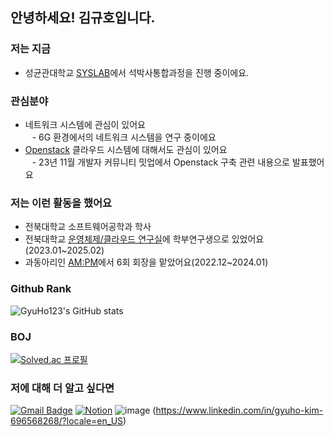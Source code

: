 ## 안녕하세요! 김규호입니다.

### 저는 지금
 * 성균관대학교 [SYSLAB](https://sites.google.com/g.skku.edu/syslab)에서 석박사통합과정을 진행 중이에요.

### 관심분야
  * 네트워크 시스템에 관심이 있어요   
  &ensp; - 6G 환경에서의 네트워크 시스템을 연구 중이에요   
  * [Openstack](https://www.openstack.org/) 클라우드 시스템에 대해서도 관심이 있어요   
  &ensp; - 23년 11월 개발자 커뮤니티 밋업에서 Openstack 구축 관련 내용으로 발표했어요

### 저는 이런 활동을 했어요
  * 전북대학교 소프트웨어공학과 학사
  * 전북대학교 [운영체제/클라우드 연구실](https://oslab.jbnu.ac.kr/)에 학부연구생으로 있었어요(2023.01~2025.02)
  * 과동아리인 [AM:PM](https://github.com/ampm-jbnu)에서 6회 회장을 맡았어요(2022.12~2024.01)
      
### Github Rank
![GyuHo123's GitHub stats](https://github-readme-stats.vercel.app/api?username=gyuho123&show_icons=true&theme=radical)

### BOJ
[![Solved.ac
프로필](http://mazassumnida.wtf/api/v2/generate_badge?boj=kyuhokim12)](https://solved.ac/kyuhokim12)

### 저에 대해 더 알고 싶다면
[![Gmail Badge](https://img.shields.io/badge/Gmail-d14836?style=flat-square&logo=Gmail&logoColor=white&link=mailto:jjuhee0913@gmail.com)](mailto:kyuhokim12@gmail.com) 
[![Notion](https://img.shields.io/badge/Notion-%23000000.svg?style=for-the-badge&logo=notion&logoColor=white)](https://kgyuho.dev)
![image]({https://img.shields.io/badge/LinkedIn-0077B5?style=for-the-badge&logo=linkedin&logoColor=white})
(https://www.linkedin.com/in/gyuho-kim-696568268/?locale=en_US)
